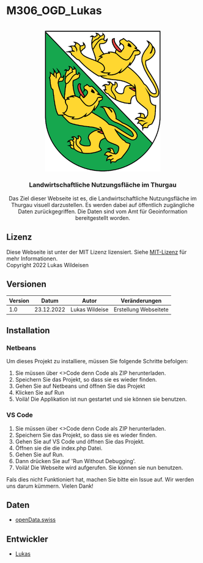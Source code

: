 # M306_OGD_Lukas

<!-- PROJECT LOGO -->
<br />
<div align="center">
    <img src="img/ktTGWappen.png" alt="Wappen des Thurgau" width="60%" height="60%">
  </a>

<h3 align="center">Landwirtschaftliche Nutzungsfläche im Thurgau</h3>

  <p align="center">
   Das Ziel dieser Webseite ist es, die Landwirtschaftliche Nutzungsfläche im Thurgau visuell darzustellen. Es werden dabei auf öffentlich zugängliche Daten zurückgegriffen. Die Daten sind vom Amt für Geoinformation bereitgestellt worden.
    <br />
  </p>
</div>

<!-- LICENSE -->

## Lizenz

Diese Webseite ist unter der MIT Lizenz lizensiert. Siehe <a href="https://opensource.org/licenses/MIT">MIT-Lizenz</a> für mehr Informationen.<br>
Copyright 2022 Lukas Wildeisen

<!-- Version -->

## Versionen

| Version | Datum      | Autor          | Veränderungen         |
| ------- | ---------- | -------------- | --------------------- |
| 1.0     | 23.12.2022 | Lukas Wildeise | Erstellung Webseitete |

<!-- Installation-Manual-->

## Installation

<!--NetBeans-->

### Netbeans

Um dieses Projekt zu installiere, müssen Sie folgende Schritte befolgen:

1. Sie müssen über <>Code denn Code als ZIP herunterladen.
2. Speichern Sie das Projekt, so dass sie es wieder finden.
3. Gehen Sie auf Netbeans und öffnen Sie das Projekt
4. Klicken Sie auf Run
5. Voilà! Die Applikation ist nun gestartet und sie können sie benutzen.

<!--VS Code-->

### VS Code

1. Sie müssen über <>Code denn Code als ZIP herunterladen.
2. Speichern Sie das Projekt, so dass sie es wieder finden.
3. Gehen Sie auf VS Code und öffnen Sie das Projekt.
4. Öffnen sie die die index.php Datei.
5. Gehen Sie auf Run.
6. Dann drücken Sie auf 'Run Without Debugging'.
7. Voilà! Die Webseite wird aufgerufen. Sie können sie nun benutzen.

Fals dies nicht Funktioniert hat, machen Sie bitte ein Issue auf. Wir werden uns darum kümmern. Vielen Dank!

<!--Data-->

## Daten

- [openData.swiss](https://opendata.swiss/de/dataset/nutzungsflachen)

<!-- Authors-->

## Entwickler

- [Lukas](https://github.com/luw-i)
